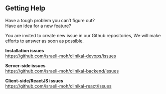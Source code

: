 ## Getting Help

Have a tough problem you can’t figure out?  
Have an idea for a new feature?  

You are invited to create new issue in our Github repositories, We will make efforts to answer as soon as possible.

**Installation issues**    
https://github.com/israeli-moh/clinikal-devops/issues  

**Server-side issues**    
https://github.com/israeli-moh/clinikal-backend/issues  

**Client-side/ReactJS issues**  
https://github.com/israeli-moh/clinikal-react/issues  
